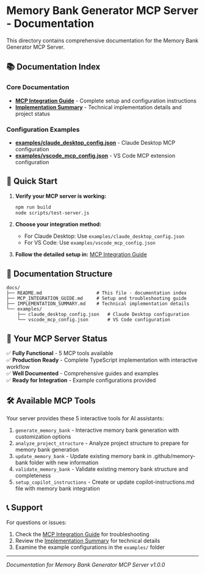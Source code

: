 # Memory Bank Generator MCP Server - Documentation

This directory contains comprehensive documentation for the Memory Bank Generator MCP Server.

## 📚 Documentation Index

### Core Documentation
- **[MCP Integration Guide](MCP_INTEGRATION_GUIDE.md)** - Complete setup and configuration instructions
- **[Implementation Summary](IMPLEMENTATION_SUMMARY.md)** - Technical implementation details and project status

### Configuration Examples
- **[examples/claude_desktop_config.json](examples/claude_desktop_config.json)** - Claude Desktop MCP configuration
- **[examples/vscode_mcp_config.json](examples/vscode_mcp_config.json)** - VS Code MCP extension configuration

## 🚀 Quick Start

1. **Verify your MCP server is working:**
   ```bash
   npm run build
   node scripts/test-server.js
   ```

2. **Choose your integration method:**
   - For Claude Desktop: Use `examples/claude_desktop_config.json`
   - For VS Code: Use `examples/vscode_mcp_config.json`

3. **Follow the detailed setup in:** [MCP Integration Guide](MCP_INTEGRATION_GUIDE.md)

## 📁 Documentation Structure

```
docs/
├── README.md                    # This file - documentation index
├── MCP_INTEGRATION_GUIDE.md     # Setup and troubleshooting guide
├── IMPLEMENTATION_SUMMARY.md    # Technical implementation details
└── examples/
    ├── claude_desktop_config.json   # Claude Desktop configuration
    └── vscode_mcp_config.json       # VS Code configuration
```

## 🎯 Your MCP Server Status

✅ **Fully Functional** - 5 MCP tools available  
✅ **Production Ready** - Complete TypeScript implementation with interactive workflow  
✅ **Well Documented** - Comprehensive guides and examples  
✅ **Ready for Integration** - Example configurations provided  

## 🛠 Available MCP Tools

Your server provides these 5 interactive tools for AI assistants:

1. `generate_memory_bank` - Interactive memory bank generation with customization options
2. `analyze_project_structure` - Analyze project structure to prepare for memory bank generation
3. `update_memory_bank` - Update existing memory bank in .github/memory-bank folder with new information
4. `validate_memory_bank` - Validate existing memory bank structure and completeness
5. `setup_copilot_instructions` - Create or update copilot-instructions.md file with memory bank integration

## 📞 Support

For questions or issues:
1. Check the [MCP Integration Guide](MCP_INTEGRATION_GUIDE.md) for troubleshooting
2. Review the [Implementation Summary](IMPLEMENTATION_SUMMARY.md) for technical details
3. Examine the example configurations in the `examples/` folder

---

*Documentation for Memory Bank Generator MCP Server v1.0.0*